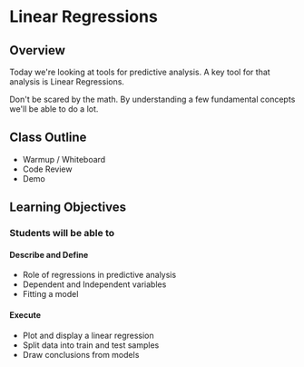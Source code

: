 # Linear Regressions

## Overview

Today we're looking at tools for predictive analysis. A key tool for that analysis is Linear Regressions.

Don't be scared by the math. By understanding a few fundamental concepts we'll be able to do a lot.

## Class Outline

- Warmup / Whiteboard
- Code Review
- Demo

## Learning Objectives

### Students will be able to

#### Describe and Define

- Role of regressions in predictive analysis
- Dependent and Independent variables
- Fitting a model

#### Execute

- Plot and display a linear regression
- Split data into train and test samples
- Draw conclusions from models
